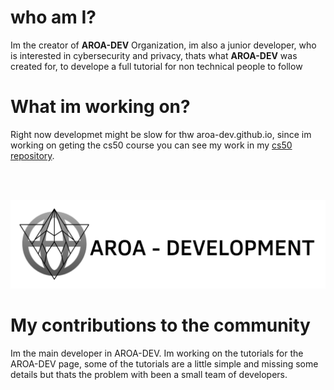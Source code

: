 # who am I?

Im the creator of **AROA-DEV** Organization, im also a junior developer, who is interested in cybersecurity and privacy, thats what **AROA-DEV** was created for, to develope a full tutorial for non technical people to follow 

# What im working on?

Right now developmet might be slow for thw aroa-dev.github.io, since im working on geting the cs50 course you can see my work in my [cs50 repository](https://github.com/raf181/cs50).

<br>
<br>

![banner](https://github.com/AROA-DEV/.github/raw/main/profile/images/AROA-DEV(banner).png)
# My contributions to the community

Im the main developer in AROA-DEV. Im working on the tutorials for the AROA-DEV page, some of the tutorials are a little simple and missing some details but thats the problem with been a small team of developers.
